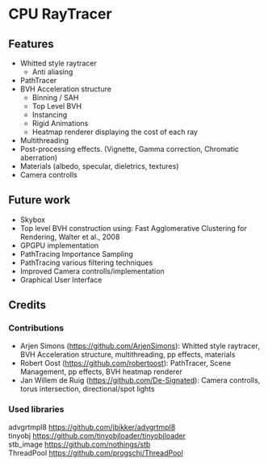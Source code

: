 # CPU RayTracer

## Features
- Whitted style raytracer
  - Anti aliasing
- PathTracer
- BVH Acceleration structure
  - Binning / SAH
  - Top Level BVH 
  - Instancing
  - Rigid Animations
  - Heatmap renderer displaying the cost of each ray
- Multithreading
- Post-processing effects. (Vignette, Gamma correction, Chromatic aberration)
- Materials (albedo, specular, dieletrics, textures)
- Camera controlls

## Future work
- Skybox
- Top level BVH construction using: Fast Agglomerative Clustering for Rendering, Walter et al., 2008
- GPGPU implementation
- PathTracing Importance Sampling
- PathTracing various filtering techniques
- Improved Camera controlls/implementation
- Graphical User Interface

## Credits

### Contributions 
- Arjen Simons (https://github.com/ArjenSimons): Whitted style raytracer, BVH Acceleration structure, multithreading, pp effects, materials
- Robert Oost (https://github.com/robertoost): PathTracer, Scene Management, pp effects, BVH heatmap renderer
- Jan Willem de Ruig (https://github.com/De-Signated): Camera controlls, torus intersection, directional/spot lights

### Used libraries
advgrtmpl8 https://github.com/jbikker/advgrtmpl8<br/>
tinyobj https://github.com/tinyobjloader/tinyobjloader<br/>
stb_image https://github.com/nothings/stb<br/>
ThreadPool https://github.com/progschj/ThreadPool<br/>
